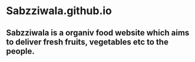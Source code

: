 # Sabzziwala.github.io
## Sabzziwala is a organiv food website which aims to deliver fresh fruits, vegetables etc to the people.